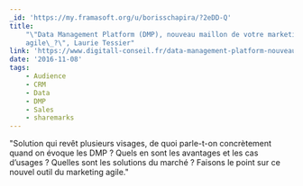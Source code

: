 ```yaml
---
_id: 'https://my.framasoft.org/u/borisschapira/?2eDD-Q'
title:
    "\"Data Management Platform (DMP), nouveau maillon de votre marketing
    agile\_?\", Laurie Tessier"
link: 'https://www.digitall-conseil.fr/data-management-platform-nouveau-maillon/'
date: '2016-11-08'
tags:
    - Audience
    - CRM
    - Data
    - DMP
    - Sales
    - sharemarks
---
```


<div class="markdown"><p>&quot;Solution qui revêt plusieurs visages, de quoi parle-t-on concrètement quand on évoque les DMP ? Quels en sont les avantages et les cas d’usages ? Quelles sont les solutions du marché ? Faisons le point sur ce nouvel outil du marketing agile.&quot;
</p></div>
